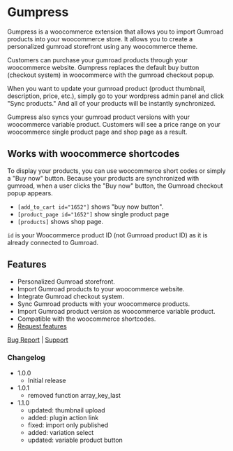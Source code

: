 # Gumpress

Gumpress is a woocommerce extension that allows you to import Gumroad products into your woocommerce store. It allows you to create a personalized gumroad storefront using any woocommerce theme.

Customers can purchase your gumroad products through your woocommerce website. Gumpress replaces the default buy button (checkout system) in woocommerce with the gumroad checkout popup.

When you want to update your gumroad product (product thumbnail, description, price, etc.), simply go to your wordpress admin panel and click "Sync products." And all of your products will be instantly synchronized.

Gumpress also syncs your gumroad product versions with your woocommerce variable product.
Customers will see a price range on your woocommerce single product page and shop page as a result.

## Works with woocommerce shortcodes
To display your products, you can use woocommerce short codes or simply a "Buy now" button.
Because your products are synchronized with gumroad, when a user clicks the "Buy now" button, the Gumroad checkout popup appears.

* `[add_to_cart id="1652"]` shows "buy now button".
* `[product_page id="1652"]` show single product page
* `[products]` shows shop page.

`id` is your Woocommerce product ID (not Gumroad product ID) as it is already connected
to Gumroad.

## Features
* Personalized Gumroad storefront.
* Import Gumroad products to your woocommerce website.
* Integrate Gumroad checkout system.
* Sync Gumroad products with your woocommerce products.
* Import Gumroad product version as woocommerce variable product.
* Compatible with the woocommerce shortcodes.
* [Request features](https://github.com/uilibrary/gumpress/issues)

[Bug Report](https://github.com/uilibrary/gumpress/issues) | [Support](mailto:support@ui-lib.com)

### Changelog

* 1.0.0
    * Initial release
* 1.0.1
    * removed function array_key_last
* 1.1.0
    * updated: thumbnail upload
    * added: plugin action link
    * fixed: import only published
    * added: variation select
    * updated: variable product button
